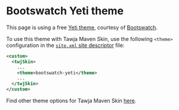 # Bootswatch Yeti theme

This page is using a free [Yeti theme][bootswatch-theme], courtesy of
[Bootswatch][bootswatch].

To use this theme with Tawja Maven Skin, use the following `<theme>` configuration
in the [`site.xml` site descriptor][site-xml] file:
  
```xml
<custom>
  <twjSkin>
    ...
    <theme>bootswatch-yeti</theme>
    ...
  </twjSkin>
</custom>
```

Find other theme options for Tawja Maven Skin [here][twj-themes].

[bootswatch-theme]: http://bootswatch.com/yeti/
[bootswatch]: http://bootswatch.com
[site-xml]: http://maven.apache.org/doxia/doxia-sitetools/doxia-decoration-model/decoration.html
[twj-themes]: ../config.html#Themes
